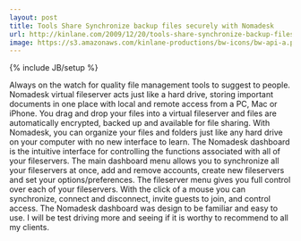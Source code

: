 ```yaml
---
layout: post
title: Tools Share Synchronize backup files securely with Nomadesk
url: http://kinlane.com/2009/12/20/tools-share-synchronize-backup-files-securely-with-nomadesk/
image: https://s3.amazonaws.com/kinlane-productions/bw-icons/bw-api-a.png
---
```

{% include JB/setup %}
Always on the watch for quality file management tools to suggest to people. Nomadesk virtual fileserver acts just like a hard drive, storing important documents in one place with local and remote access from a PC, Mac or iPhone. You drag and drop your files into a virtual fileserver and files are automatically encrypted, backed up and available for file sharing. With Nomadesk, you can organize your files and folders just like any hard drive on your computer with no new interface to learn.
The Nomadesk dashboard is the intuitive interface for controlling the functions associated with all of your fileservers. The main dashboard menu allows you to synchronize all your fileservers at once, add and remove accounts, create new fileservers and set your options/preferences.
The fileserver menu gives you full control over each of your fileservers. With the click of a mouse you can synchronize, connect and disconnect, invite guests to join, and control access. The Nomadesk dashboard was design to be familiar and easy to use.
I will be test driving more and seeing if it is worthy to recommend to all my clients.
